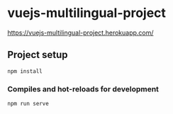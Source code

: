 # vuejs-multilingual-project

https://vuejs-multilingual-project.herokuapp.com/

## Project setup
```
npm install
```

### Compiles and hot-reloads for development
```
npm run serve
```

